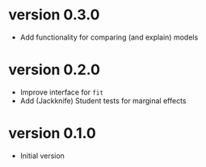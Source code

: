 # version 0.3.0

- Add functionality for comparing (and explain) models

# version 0.2.0

- Improve interface for `fit`
- Add (Jackknife) Student tests for marginal effects

# version 0.1.0

- Initial version